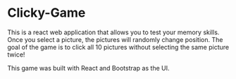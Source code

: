 # Clicky-Game

This is a react web application that allows you to test your memory skills. Once you select a picture, the pictures will randomly change position. The goal of the game is to click all 10 pictures without selecting the same picture twice! 


This game was built with React and Bootstrap as the UI.